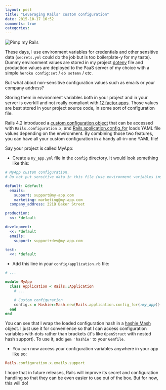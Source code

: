 ```yaml
---
layout: post
title: "Leveraging Rails' custom configuration"
date: 2015-10-17 16:52
comments: true
categories: 
---
```


<img class="header" src="https://c2.staticflickr.com/6/5641/22236919056_b4cd72cd09_m.jpg" title="Pimp my Rails" />

These days, I use environment variables for credentials and other sensitive data
(`secrets.yml` could do the job but is too boilerplate-y for my taste).
Dummy environment values are stored in my project
<a href="https://github.com/bkeepers/dotenv" target="_blank">dotenv</a> file
and production values are deployed to the PaaS server of my choice with a simple
`heroku config:set` / `eb setenv` / etc.

But what about non-sensitive configuration values such as emails or your company address?<!--more-->

Storing them in environment variables both in your project and in your server is overkill and not really compliant with
<a href="http://12factor.net/config" target="_blank">12 factor apps</a>.
Those values are best stored in your project source code, in some sort of configuration file.

Rails 4.2 introduced a
<a href="http://guides.rubyonrails.org/configuring.html#custom-configuration" target="_blank">custom configuration object</a>
that can be accessed with `Rails.configuration.x`, and
<a href="http://edgeguides.rubyonrails.org/4_2_release_notes.html#railties-notable-changes" target="_blank">Rails.application.config_for</a>
loads YAML file values depending on the environment.
By combining those two features, you can have all your custom configuration in a handy all-in-one YAML file!

Say your project is called MyApp:

- Create a `my_app.yml` file in the `config` directory. It would look something like this:

```yaml
# MyApp custom configuration.
# Do not put sensitive data in this file (use environment variables instead).

default: &default
  emails:
    support: support@my-app.com
    marketing: marketing@my-app.com
  company_address: 221B Baker Street

production:
  <<: *default

development:
  <<: *default
  emails:
    support: support+dev@my-app.com

test:
  <<: *default
```

- Add this line in your `config/application.rb` file:

```ruby
# ...

module MyApp
  class Application < Rails::Application
    # ...

    # Custom configuration
    config.x = Hashie::Mash.new(Rails.application.config_for(:my_app))
  end
end

```

You can see that I wrap the loaded configuration hash in a
<a href="https://github.com/intridea/hashie#mash" target="_blank">hashie Mash</a> object.
I just use it for convenience so that I can access configuration variables with dots rather than brackets
(it's like `OpenStruct` with nested hash support).
To use it, add `gem 'hashie'` to your `Gemfile`.

- You can now access your configuration variables anywhere in your app like so:
```ruby
Rails.configuration.x.emails.support
```  

I hope that in future releases, Rails will improve its secret and configuration handling
so that they can be even easier to use out of the box.
But for now, this will do!
